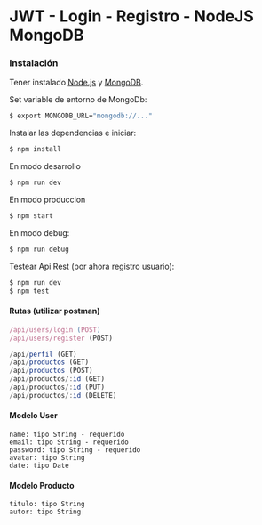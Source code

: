 # JWT - Login - Registro - NodeJS  MongoDB

### Instalación

Tener instalado [Node.js](https://nodejs.org/) y [MongoDB](https://www.mongodb.com/es).

Set variable de entorno de MongoDb:

```sh
$ export MONGODB_URL="mongodb://..."
```

Instalar las dependencias e iniciar:

```sh
$ npm install
```

En modo desarrollo

```sh
$ npm run dev
```

En modo produccion

```sh
$ npm start
```

En modo debug:

```sh
$ npm run debug
```

Testear Api Rest (por ahora registro usuario):

```sh
$ npm run dev
$ npm test
```


#### Rutas (utilizar postman)


```js
/api/users/login (POST)
/api/users/register (POST)

/api/perfil (GET)
/api/productos (GET)
/api/productos (POST)
/api/productos/:id (GET)
/api/productos/:id (PUT)
/api/productos/:id (DELETE)
```
#### Modelo User

```
name: tipo String - requerido
email: tipo String - requerido
password: tipo String - requerido
avatar: tipo String
date: tipo Date
```

#### Modelo Producto

```
titulo: tipo String
autor: tipo String
```